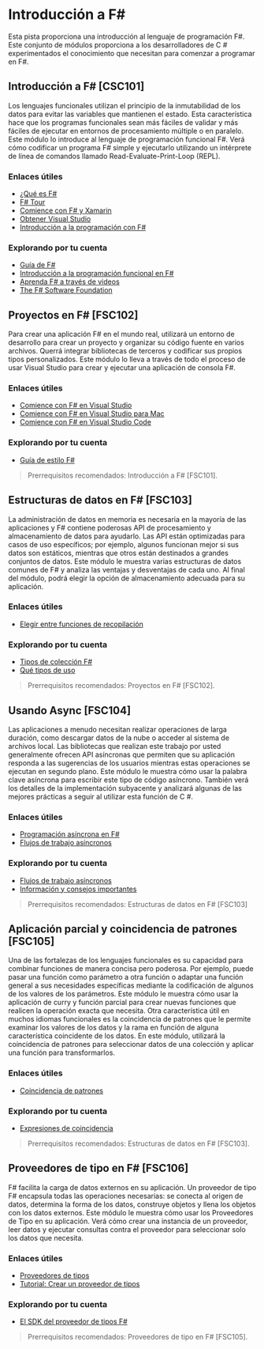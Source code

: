 # Introducción a F#

Esta pista proporciona una introducción al lenguaje de programación F#. Este conjunto de módulos proporciona a los desarrolladores de C # experimentados el conocimiento que necesitan para comenzar a programar en F#.

## Introducción a F# [CSC101]

Los lenguajes funcionales utilizan el principio de la inmutabilidad de los datos para evitar las variables que mantienen el estado. Esta característica hace que los programas funcionales sean más fáciles de validar y más fáciles de ejecutar en entornos de procesamiento múltiple o en paralelo. Este módulo lo introduce al lenguaje de programación funcional F#. Verá cómo codificar un programa F# simple y ejecutarlo utilizando un intérprete de línea de comandos llamado Read-Evaluate-Print-Loop (REPL).

### Enlaces útiles

- [¿Qué es F#](https://docs.microsoft.com/es-es/dotnet/fsharp/what-is-fsharp)
- [F# Tour](https://docs.microsoft.com/es-es/dotnet/fsharp/tour)
- [Comience con F# y Xamarin](https://docs.microsoft.com/xamarin/cross-platform/platform/fsharp/)
- [Obtener Visual Studio](https://visualstudio.microsoft.com/vs/)
- [Introducción a la programación con F#](https://www.youtube.com/watch?v=Teak30_pXHk&list=PLEoMzSkcN8oNiJ67Hd7oRGgD1d4YBxYGC)

### Explorando por tu cuenta

- [Guía de F#](https://docs.microsoft.com/es-es/dotnet/fsharp/)
- [Introducción a la programación funcional en F#](https://docs.microsoft.com/es-es/dotnet/fsharp/introduction-to-functional-programming/)
- [Aprenda F# a través de videos](https://docs.microsoft.com/es-es/dotnet/fsharp/#learn-f-through-videos)
- [The F# Software Foundation](https://fsharp.org/)

## Proyectos en F# [FSC102]

Para crear una aplicación F# en el mundo real, utilizará un entorno de desarrollo para crear un proyecto y organizar su código fuente en varios archivos. Querrá integrar bibliotecas de terceros y codificar sus propios tipos personalizados. Este módulo lo lleva a través de todo el proceso de usar Visual Studio para crear y ejecutar una aplicación de consola F#.

### Enlaces útiles

- [Comience con F# en Visual Studio](https://docs.microsoft.com/es-es/dotnet/fsharp/get-started/get-started-visual-studio)
- [Comience con F# en Visual Studio para Mac](https://docs.microsoft.com/es-es/dotnet/fsharp/get-started/get-started-with-visual-studio-for-mac)
- [Comience con F# en Visual Studio Code](https://docs.microsoft.com/es-es/dotnet/fsharp/get-started/get-started-vscode)

### Explorando por tu cuenta

- [Guía de estilo F#](https://docs.microsoft.com/es-es/dotnet/fsharp/style-guide/)

> Prerrequisitos recomendados: Introducción a F# [FSC101].

## Estructuras de datos en F# [FSC103]

La administración de datos en memoria es necesaria en la mayoría de las aplicaciones y F# contiene poderosas API de procesamiento y almacenamiento de datos para ayudarlo. Las API están optimizadas para casos de uso específicos; por ejemplo, algunos funcionan mejor si sus datos son estáticos, mientras que otros están destinados a grandes conjuntos de datos. Este módulo le muestra varias estructuras de datos comunes de F# y analiza las ventajas y desventajas de cada uno. Al final del módulo, podrá elegir la opción de almacenamiento adecuada para su aplicación.

### Enlaces útiles

- [Elegir entre funciones de recopilación](https://fsharpforfunandprofit.com/posts/list-module-functions/)

### Explorando por tu cuenta

- [Tipos de colección F#](https://docs.microsoft.com/es-es/dotnet/fsharp/language-reference/fsharp-collection-types)
- [Qué tipos de uso](https://docs.microsoft.com/es-es/dotnet/fsharp/tour#which-types-to-use)

> Prerrequisitos recomendados: Proyectos en F# [FSC102].

## Usando Async [FSC104]

Las aplicaciones a menudo necesitan realizar operaciones de larga duración, como descargar datos de la nube o acceder al sistema de archivos local. Las bibliotecas que realizan este trabajo por usted generalmente ofrecen API asíncronas que permiten que su aplicación responda a las sugerencias de los usuarios mientras estas operaciones se ejecutan en segundo plano. Este módulo le muestra cómo usar la palabra clave asíncrona para escribir este tipo de código asíncrono. También verá los detalles de la implementación subyacente y analizará algunas de las mejores prácticas a seguir al utilizar esta función de C #.

### Enlaces útiles

- [Programación asíncrona en F#](https://docs.microsoft.com/es-es/dotnet/fsharp/tutorials/asynchronous-and-concurrent-programming/async)
- [Flujos de trabajo asíncronos](https://docs.microsoft.com/es-es/dotnet/fsharp/language-reference/asynchronous-workflows)

### Explorando por tu cuenta

- [Flujos de trabajo asíncronos](https://docs.microsoft.com/es-es/dotnet/fsharp/language-reference/asynchronous-workflows)
- [Información y consejos importantes](https://docs.microsoft.com/es-es/dotnet/fsharp/tutorials/asynchronous-and-concurrent-programming/async#important-info-and-advice)


> Prerrequisitos recomendados: Estructuras de datos en F# [FSC103]

## Aplicación parcial y coincidencia de patrones [FSC105]

Una de las fortalezas de los lenguajes funcionales es su capacidad para combinar funciones de manera concisa pero poderosa. Por ejemplo, puede pasar una función como parámetro a otra función o adaptar una función general a sus necesidades específicas mediante la codificación de algunos de los valores de los parámetros. Este módulo le muestra cómo usar la aplicación de curry y función parcial para crear nuevas funciones que realicen la operación exacta que necesita. Otra característica útil en muchos idiomas funcionales es la coincidencia de patrones que le permite examinar los valores de los datos y la rama en función de alguna característica coincidente de los datos. En este módulo, utilizará la coincidencia de patrones para seleccionar datos de una colección y aplicar una función para transformarlos.

### Enlaces útiles

- [Coincidencia de patrones](https://docs.microsoft.com/es-es/dotnet/fsharp/language-reference/pattern-matching)


### Explorando por tu cuenta

- [Expresiones de coincidencia](https://docs.microsoft.com/es-es/dotnet/fsharp/language-reference/match-expressions)

> Prerrequisitos recomendados: Estructuras de datos en F# [FSC103].

## Proveedores de tipo en F# [FSC106]

F# facilita la carga de datos externos en su aplicación. Un proveedor de tipo F# encapsula todas las operaciones necesarias: se conecta al origen de datos, determina la forma de los datos, construye objetos y llena los objetos con los datos externos. Este módulo le muestra cómo usar los Proveedores de Tipo en su aplicación. Verá cómo crear una instancia de un proveedor, leer datos y ejecutar consultas contra el proveedor para seleccionar solo los datos que necesita.

### Enlaces útiles

- [Proveedores de tipos](https://docs.microsoft.com/es-es/dotnet/fsharp/tutorials/type-providers/)
- [Tutorial: Crear un proveedor de tipos](https://docs.microsoft.com/es-es/dotnet/fsharp/tutorials/type-providers/creating-a-type-provider)

### Explorando por tu cuenta

- [El SDK del proveedor de tipos F#](https://github.com/fsprojects/FSharp.TypeProviders.SDK)

> Prerrequisitos recomendados: Proveedores de tipo en F# [FSC105].
